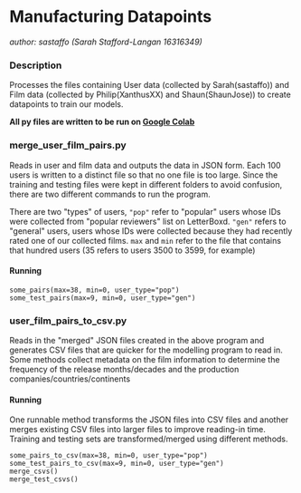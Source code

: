 # Manufacturing Datapoints
*author: sastaffo (Sarah Stafford-Langan 16316349)*
### Description   
Processes the files containing User data (collected by Sarah(sastaffo)) and Film data (collected by Philip(XanthusXX) and Shaun(ShaunJose)) to create datapoints to train our models.

**All py files are written to be run on [Google Colab](https://colab.research.google.com "Google Colab")**

### merge_user_film_pairs.py
Reads in user and film data and outputs the data in JSON form. Each 100 users is written to a distinct file so that no one file is too large.
Since the training and testing files were kept in different folders to avoid confusion, there are two different commands to run the program.

There are two "types" of users, `"pop"` refer to "popular" users whose IDs were collected from "popular reviewers" list on LetterBoxd. `"gen"` refers to "general" users, users whose IDs were collected because they had recently rated one of our collected films. `max` and `min` refer to the file that contains that hundred users (35 refers to users 3500 to 3599, for example)

#### Running
```
some_pairs(max=38, min=0, user_type="pop")
some_test_pairs(max=9, min=0, user_type="gen")
```

### user_film_pairs_to_csv.py
Reads in the "merged" JSON files created in the above program and generates CSV files that are quicker for the modelling program to read in.
Some methods collect metadata on the film information to determine the frequency of the release months/decades and the production companies/countries/continents

#### Running
One runnable method transforms the JSON files into CSV files and another merges existing CSV files into larger files to improve reading-in time. Training and testing sets are transformed/merged using different methods.
```
some_pairs_to_csv(max=38, min=0, user_type="pop")
some_test_pairs_to_csv(max=9, min=0, user_type="gen")
merge_csvs()
merge_test_csvs()
```
